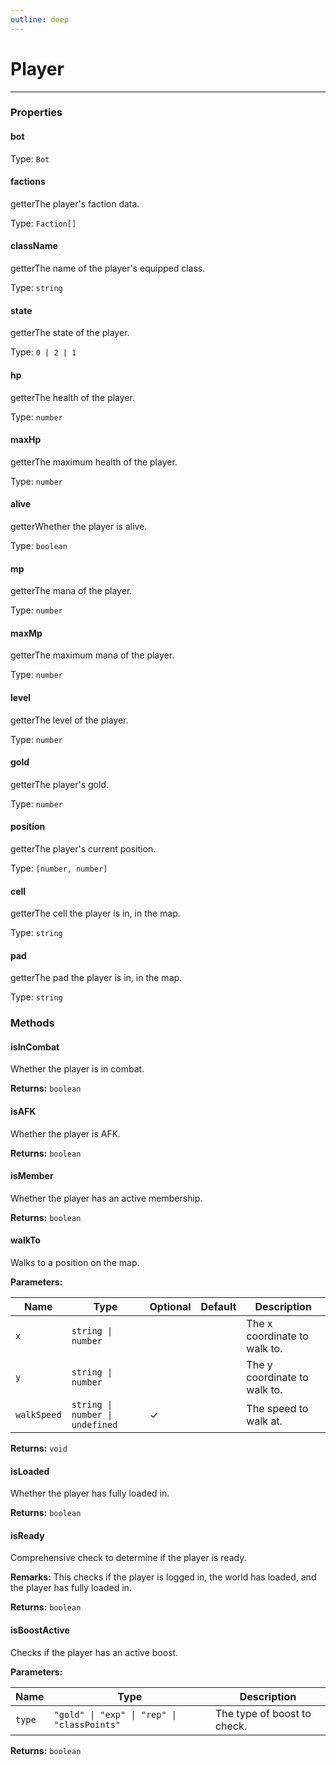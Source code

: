 ```yaml
---
outline: deep
---
```


# Player 

---

### Properties

#### bot

Type: `Bot`

#### factions

​<Badge type="info">getter</Badge>The player's faction data.

Type: `Faction[]`

#### className

​<Badge type="info">getter</Badge>The name of the player's equipped class.

Type: `string`

#### state

​<Badge type="info">getter</Badge>The state of the player.

Type: `0 | 2 | 1`

#### hp

​<Badge type="info">getter</Badge>The health of the player.

Type: `number`

#### maxHp

​<Badge type="info">getter</Badge>The maximum health of the player.

Type: `number`

#### alive

​<Badge type="info">getter</Badge>Whether the player is alive.

Type: `boolean`

#### mp

​<Badge type="info">getter</Badge>The mana of the player.

Type: `number`

#### maxMp

​<Badge type="info">getter</Badge>The maximum mana of the player.

Type: `number`

#### level

​<Badge type="info">getter</Badge>The level of the player.

Type: `number`

#### gold

​<Badge type="info">getter</Badge>The player's gold.

Type: `number`

#### position

​<Badge type="info">getter</Badge>The player's current position.

Type: `[number, number]`

#### cell

​<Badge type="info">getter</Badge>The cell the player is in, in the map.

Type: `string`

#### pad

​<Badge type="info">getter</Badge>The pad the player is in, in the map.

Type: `string`

### Methods

#### isInCombat

Whether the player is in combat.

**Returns:** `boolean`

#### isAFK

Whether the player is AFK.

**Returns:** `boolean`

#### isMember

Whether the player has an active membership.

**Returns:** `boolean`

#### walkTo

Walks to a position on the map.

**Parameters:**

| Name | Type | Optional | Default | Description |
|------|------|----------|---------|-------------|
| `x` | `string \| number` |  |  | The x coordinate to walk to. |
| `y` | `string \| number` |  |  | The y coordinate to walk to. |
| `walkSpeed` | `string \| number \| undefined` | ✓ |  | The speed to walk at. |

**Returns:** `void`

#### isLoaded

Whether the player has fully loaded in.

**Returns:** `boolean`

#### isReady

Comprehensive check to determine if the player is ready.

**Remarks:** This checks if the player is logged in, the world has loaded, and the player has fully loaded in.

**Returns:** `boolean`

#### isBoostActive

Checks if the player has an active boost.

**Parameters:**

| Name | Type | Description |
|------|------|-------------|
| `type` | `"gold" \| "exp" \| "rep" \| "classPoints"` | The type of boost to check. |

**Returns:** `boolean`


